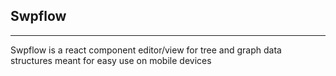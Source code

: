 ## Swpflow

---

Swpflow is a react component editor/view for tree and graph data structures meant for easy use on mobile devices